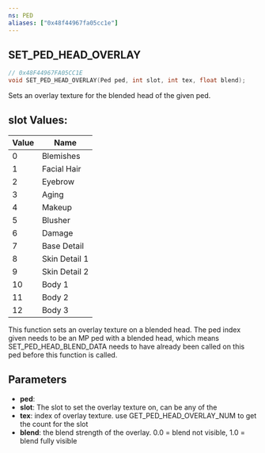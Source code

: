 ```yaml
---
ns: PED
aliases: ["0x48f44967fa05cc1e"]
---
```

## SET_PED_HEAD_OVERLAY

```c
// 0x48F44967FA05CC1E
void SET_PED_HEAD_OVERLAY(Ped ped, int slot, int tex, float blend);
```

Sets an overlay texture for the blended head of the given ped.

## slot Values:
| Value | Name |
| --- | --- |
| 0 | Blemishes |
| 1 | Facial Hair |
| 2 | Eyebrow |
| 3 | Aging |
| 4 | Makeup |
| 5 | Blusher |
| 6 | Damage |
| 7 | Base Detail |
| 8 | Skin Detail 1 |
| 9 | Skin Detail 2 |
| 10 | Body 1 |
| 11 | Body 2 |
| 12 | Body 3 |


This function sets an overlay texture on a blended head. The ped index given needs to be an MP ped with a blended head, which means SET_PED_HEAD_BLEND_DATA needs to have already been called on this ped before this function is called.


## Parameters
* **ped**: 
* **slot**: The slot to set the overlay texture on, can be any of the
* **tex**: index of overlay texture. use GET_PED_HEAD_OVERLAY_NUM to get the count for the slot
* **blend**: the blend strength of the overlay. 0.0 = blend not visible, 1.0 = blend fully visible
